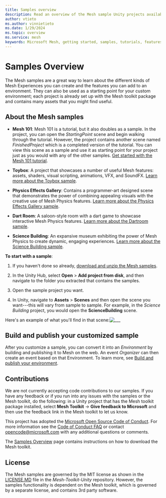 ```yaml
---
title: Samples overview
description: Read an overview of the Mesh sample Unity projects available in the Mesh toolkit.
author: vtieto
ms.author: vinnietieto
ms.date: 1/29/2024
ms.topic: overview
ms.service: mesh
keywords: Microsoft Mesh, getting started, samples, tutorials, features, toolkit, Mesh toolkit
---
```


# Samples Overview

The Mesh samples are a great way to learn about the different kinds of Mesh Experiences you can create and the features you can add to an environment. They can also be used as a starting point for your custom environment; each project is already set up with the Mesh toolkit package and contains many assets that you might find useful.

## About the Mesh samples

- **Mesh 101**: Mesh 101 is a tutorial, but it also doubles as a sample. In the project, you can open the *StartingPoint* scene and begin walking through the tutorial. However, the project contains another scene named *FinishedProject* which is a completed version of the tutorial. You can view this scene as a sample and use it as starting point for your project just as you would with any of the other samples. [Get started with the Mesh 101 tutorial](../mesh-101-tutorial/mesh-101-01-overview-and-setup.md).

- **Toybox**: A project that showcases a number of useful Mesh features: assets, shaders, visual scripting, animations, VFX, and SoundFX. [Learn more about the Toybox sample](toybox.md).

- **Physics Effects Gallery**: Contains a programmer-art designed scene that demonstrates the power of combining appealing visuals with the creative use of Mesh Physics features. [Learn more about the Physics Effects Gallery sample](physics-effects-gallery.md).

- **Dart Room**: A saloon-style room with a dart game to showcase interactive Mesh Physics features. [Learn more about the Dartroom sample](dart-room.md).

- **Science Building**: An expansive museum exhibiting the power of Mesh Physics to create dynamic, engaging experiences. [Learn more about the Science Building sample](science-building.md).

**To start with a sample**:

1. If you haven't done so already, [download and unzip the Mesh samples](download-mesh-samples.md).

1. In the Unity Hub, select **Open** > **Add project from disk**, and then navigate to the folder you extracted that contains the samples.

1. Open the sample project you want.

1. In Unity, navigate to **Assets** > **Scenes** and then open the scene you want---this will vary from sample to sample. For example, in the *Science Building* project, you would open the **ScienceBuilding** scene.

Here's an example of what you'll find in that scene:![___](../../../media/get-started-developing-mesh/image007.png)

## Build and publish your customized sample

After you customize a sample, you can convert it into an *Environment* by building and publishing it to Mesh on the web. An event *Organizer* can then create an event based on that Environment. To learn more, see [Build and publish your environment](../../make-your-environment-available/build-and-publish-your-environment.md).

## Contributions

We are not currently accepting code contributions to our samples. If you have any feedback or if you run into any issues with the samples or the Mesh toolkit, do the following: in a Unity project that has the Mesh toolkit package installed, select **Mesh Toolkit** -> **Give feedback to Microsoft** and then use the feedback link in the Mesh toolkit to let us know.

This project has adopted the [Microsoft Open Source Code of Conduct](https://opensource.microsoft.com/codeofconduct/).
For more information see the [Code of Conduct FAQ](https://opensource.microsoft.com/codeofconduct/faq/) or
contact [opencode@microsoft.com](mailto:opencode@microsoft.com) with any additional questions or comments.

The [Samples Overview](samples-overview.md) page contains instructions on how to download the Mesh toolkit.

## License

The Mesh samples are governed by the MIT license as shown in the [LICENSE.MD](https://github.com/microsoft/Mesh-Toolkit-Unity/blob/main/LICENSE) file in the *Mesh-Toolkit-Unity* repository. However, the samples functionality is dependent on the Mesh toolkit, which is governed by a separate license, and contains 3rd party software. 
